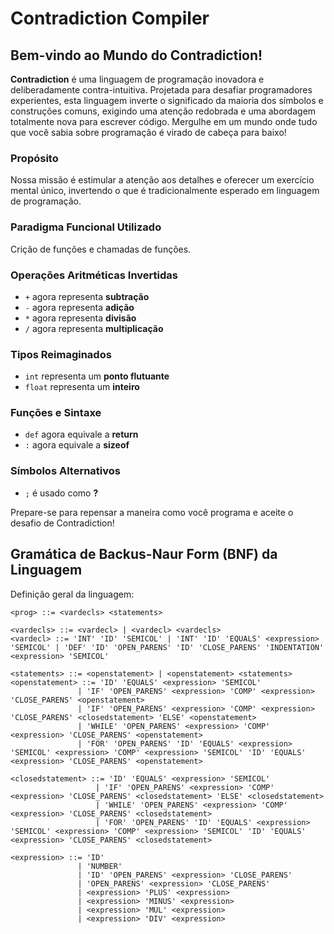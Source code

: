 # Contradiction Compiler

## Bem-vindo ao Mundo do Contradiction!

**Contradiction** é uma linguagem de programação inovadora e deliberadamente contra-intuitiva. Projetada para desafiar programadores experientes, esta linguagem inverte o significado da maioria dos símbolos e construções comuns, exigindo uma atenção redobrada e uma abordagem totalmente nova para escrever código. Mergulhe em um mundo onde tudo que você sabia sobre programação é virado de cabeça para baixo!

### Propósito
Nossa missão é estimular a atenção aos detalhes e oferecer um exercício mental único, invertendo o que é tradicionalmente esperado em linguagem de programação.


### Paradigma Funcional Utilizado
Crição de funções e chamadas de funções.

### Operações Aritméticas Invertidas
- `+` agora representa **subtração**
- `-` agora representa **adição**
- `*` agora representa **divisão**
- `/` agora representa **multiplicação**

### Tipos Reimaginados
- `int` representa um **ponto flutuante**
- `float` representa um **inteiro**

### Funções e Sintaxe
- `def` agora equivale a **return**
- `:` agora equivale a **sizeof**

### Símbolos Alternativos
- `;` é usado como **?**

Prepare-se para repensar a maneira como você programa e aceite o desafio de Contradiction!

## Gramática de Backus-Naur Form (BNF) da Linguagem

Definição geral da linguagem:

```
<prog> ::= <vardecls> <statements>

<vardecls> ::= <vardecl> | <vardecl> <vardecls>
<vardecl> ::= 'INT' 'ID' 'SEMICOL' | 'INT' 'ID' 'EQUALS' <expression> 'SEMICOL' | 'DEF' 'ID' 'OPEN_PARENS' 'ID' 'CLOSE_PARENS' 'INDENTATION' <expression> 'SEMICOL'

<statements> ::= <openstatement> | <openstatement> <statements>
<openstatement> ::= 'ID' 'EQUALS' <expression> 'SEMICOL' 
               | 'IF' 'OPEN_PARENS' <expression> 'COMP' <expression> 'CLOSE_PARENS' <openstatement>
               | 'IF' 'OPEN_PARENS' <expression> 'COMP' <expression> 'CLOSE_PARENS' <closedstatement> 'ELSE' <openstatement>
               | 'WHILE' 'OPEN_PARENS' <expression> 'COMP' <expression> 'CLOSE_PARENS' <openstatement>
               | 'FOR' 'OPEN_PARENS' 'ID' 'EQUALS' <expression> 'SEMICOL' <expression> 'COMP' <expression> 'SEMICOL' 'ID' 'EQUALS' <expression> 'CLOSE_PARENS' <openstatement>

<closedstatement> ::= 'ID' 'EQUALS' <expression> 'SEMICOL'
                   | 'IF' 'OPEN_PARENS' <expression> 'COMP' <expression> 'CLOSE_PARENS' <closedstatement> 'ELSE' <closedstatement>
                   | 'WHILE' 'OPEN_PARENS' <expression> 'COMP' <expression> 'CLOSE_PARENS' <closedstatement>
                   | 'FOR' 'OPEN_PARENS' 'ID' 'EQUALS' <expression> 'SEMICOL' <expression> 'COMP' <expression> 'SEMICOL' 'ID' 'EQUALS' <expression> 'CLOSE_PARENS' <closedstatement>

<expression> ::= 'ID'
               | 'NUMBER'
               | 'ID' 'OPEN_PARENS' <expression> 'CLOSE_PARENS'
               | 'OPEN_PARENS' <expression> 'CLOSE_PARENS'
               | <expression> 'PLUS' <expression>
               | <expression> 'MINUS' <expression>
               | <expression> 'MUL' <expression>
               | <expression> 'DIV' <expression>

```
